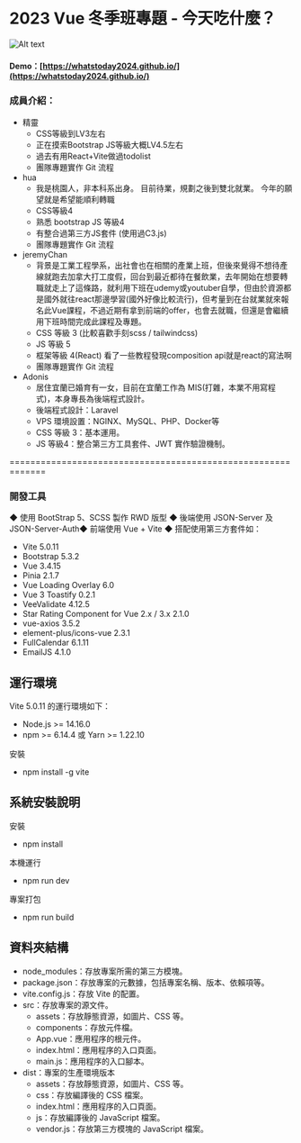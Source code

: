 # 2023 Vue 冬季班專題 - 今天吃什麼？

![Alt text](https://whatstoday2024.github.io/assets/img/about.webp)

#### Demo：[https://whatstoday2024.github.io/](https://whatstoday2024.github.io/)

### 成員介紹：

- 精靈
    - CSS等級到LV3左右
    - 正在摸索Bootstrap JS等級大概LV4.5左右
    - 過去有用React+Vite做過todolist
    - 團隊專題實作 Git 流程
- hua
    - 我是桃園人，非本科系出身。 目前待業，規劃之後到雙北就業。 今年的願望就是希望能順利轉職
    - CSS等級4
    - 熟悉 bootstrap JS 等級4
    - 有整合過第三方JS套件 (使用過C3.js) 
    - 團隊專題實作 Git 流程
- jeremyChan
    - 背景是工業工程學系，出社會也在相關的產業上班，但後來覺得不想待產線就跑去加拿大打工度假，回台到最近都待在餐飲業，去年開始在想要轉職就走上了這條路，就利用下班在udemy或youtuber自學，但由於資源都是國外就往react那邊學習(國外好像比較流行)，但考量到在台就業就來報名此Vue課程，不過近期有拿到前端的offer，也會去就職，但還是會繼續用下班時間完成此課程及專題。
    - CSS 等級 3 (比較喜歡手刻scss / tailwindcss)
    - JS 等級 5 
    - 框架等級 4(React) 看了一些教程發現composition api就是react的寫法啊
    - 團隊專題實作 Git 流程 
- Adonis
    - 居住宜蘭已婚育有一女，目前在宜蘭工作為 MIS(打雜，本業不用寫程式)，本身專長為後端程式設計。
    - 後端程式設計：Laravel
    - VPS 環境設置：NGINX、MySQL、PHP、Docker等
    - CSS 等級 3：基本運用。
    - JS 等級4：整合第三方工具套件、JWT 實作驗證機制。

=============================================================

### 開發工具

◆ 使用 BootStrap 5、SCSS 製作 RWD 版型 
◆ 後端使用 JSON-Server 及 JSON-Server-Auth◆ 前端使用 Vue + Vite
◆ 搭配使用第三方套件如：
- Vite 5.0.11 
- Bootstrap 5.3.2
- Vue 3.4.15
- Pinia 2.1.7
- Vue Loading Overlay 6.0
- Vue 3 Toastify 0.2.1
- VeeValidate 4.12.5
- Star Rating Component for Vue 2.x / 3.x 2.1.0
- vue-axios 3.5.2
- element-plus/icons-vue 2.3.1
- FullCalendar 6.1.11
- EmailJS 4.1.0

## 運行環境

Vite 5.0.11 的運行環境如下：
- Node.js >= 14.16.0
- npm >= 6.14.4 或 Yarn >= 1.22.10

安裝
- npm install -g vite

## 系統安裝說明

安裝
- npm install

本機運行
- npm run dev

專案打包
- npm run build


## 資料夾結構

- node_modules：存放專案所需的第三方模塊。
- package.json：存放專案的元數據，包括專案名稱、版本、依賴項等。
- vite.config.js：存放 Vite 的配置。
- src：存放專案的源文件。
    - assets：存放靜態資源，如圖片、CSS 等。
    - components：存放元件檔。
    - App.vue：應用程序的根元件。
    - index.html：應用程序的入口頁面。
    - main.js：應用程序的入口腳本。
- dist：專案的生產環境版本
    - assets：存放靜態資源，如圖片、CSS 等。
    - css：存放編譯後的 CSS 檔案。
    - index.html：應用程序的入口頁面。
    - js：存放編譯後的 JavaScript 檔案。
    - vendor.js：存放第三方模塊的 JavaScript 檔案。
